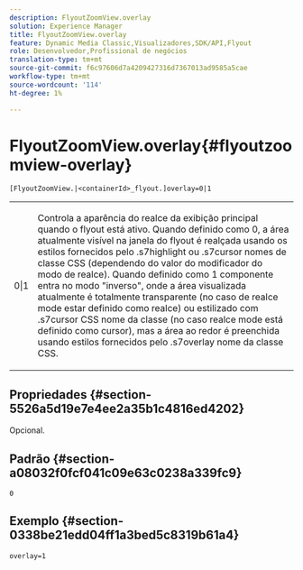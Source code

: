 ```yaml
---
description: FlyoutZoomView.overlay
solution: Experience Manager
title: FlyoutZoomView.overlay
feature: Dynamic Media Classic,Visualizadores,SDK/API,Flyout
role: Desenvolvedor,Profissional de negócios
translation-type: tm+mt
source-git-commit: f6c97606d7a4209427316d7367013ad9585a5cae
workflow-type: tm+mt
source-wordcount: '114'
ht-degree: 1%

---
```



# FlyoutZoomView.overlay{#flyoutzoomview-overlay}

`[FlyoutZoomView.|<containerId>_flyout.]overlay=0|1`

<table id="table_D052090D052D4273B37872C0C7E09E4B"> 
 <tbody> 
  <tr> 
   <td colname="col1"> <p><span class="codeph"> 0|1</span> </p> </td> 
   <td colname="col2"> <p> Controla a aparência do realce da exibição principal quando o flyout está ativo. Quando definido como <span class="codeph"> 0</span>, a área atualmente visível na janela do flyout é realçada usando os estilos fornecidos pelo <span class="codeph"> .s7highlight</span> ou <span class="codeph"> .s7cursor</span> nomes de classe CSS (dependendo do valor do <span class="codeph"> modificador do modo de realce</span>). Quando definido como <span class="codeph"> 1</span> componente entra no modo "inverso", onde a área visualizada atualmente é totalmente transparente (no caso de <span class="codeph"> realce mode</span> estar definido como <span class="codeph"> realce</span>) ou estilizado com <span class="codeph"> .s7cursor</span> CSS nome da classe (no caso <span class="codeph"> realce mode</span> está definido como <span class="codeph"> cursor</span>), mas a área ao redor é preenchida usando estilos fornecidos pelo <span class="codeph"> .s7overlay</span> nome da classe CSS. </p> </td> 
  </tr> 
 </tbody> 
</table>

## Propriedades {#section-5526a5d19e7e4ee2a35b1c4816ed4202}

Opcional.

## Padrão {#section-a08032f0fcf041c09e63c0238a339fc9}

`0`

## Exemplo {#section-0338be21edd04ff1a3bed5c8319b61a4}

`overlay=1`
